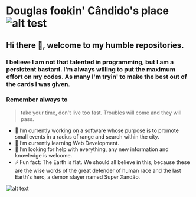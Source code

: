# Douglas fookin' Cândido's place ![alt test](http://pa1.narvii.com/6296/4da31b0205b4ade963f9df792dfc68bbaee1c47d_00.gif)
## Hi there 👋, welcome to my humble repositories. 
### I believe I am not that talented in programming, but I am a persistent bastard. I'm always willing to put the maximum effort on my codes. As many I'm tryin' to make the best out of the cards I was given. 
### Remember always to 
> take your time, don't live too fast. Troubles will come and they will pass.

- 🔭 I’m currently working on a software whose purpose is to promote small events in a radius of range and search within the city.
- 🌱 I’m currently learning Web Development.
- 🤔 I’m looking for help with everything, any new information and knowledge is welcome.
- ⚡ Fun fact: The Earth is flat. We should all believe in this, because these are the wise words of the great defender of human race and the last Earth's hero, a demon slayer named Super Xandão.

![alt text](https://cdn.shopify.com/s/files/1/0747/3829/products/mNS0418_4a09ee7c-c302-43c9-911d-1e3f39d800e3_1024x1024.jpg?v=1571444642)

<!--
**DouglasCandido/DouglasCandido** is a ✨ _special_ ✨ repository because its `README.md` (this file) appears on your GitHub profile.

Here are some ideas to get you started:

- 🔭 I’m currently working on ...
- 🌱 I’m currently learning ...
- 👯 I’m looking to collaborate on ...
- 🤔 I’m looking for help with ...
- 💬 Ask me about ...
- 📫 How to reach me: ...
- 😄 Pronouns: ...
- ⚡ Fun fact: ...
-->


